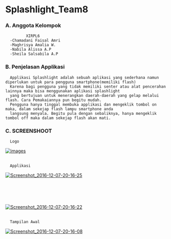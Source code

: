 # Splashlight_Team8

### A. Anggota Kelompok
             XIRPL6
      -Chamadani Faisal Amri
      -Maghrisya Amalia W.
      -Nabila Alissa A.P
      -Sheila Salsabila A.P
      
### B. Penjelasan Applikasi
      Applikasi Splashlight adalah sebuah aplikasi yang sederhana namun diperlukan untuk para pengguna smartphone(memiliki flash)
      Karena bagi pengguna yang tidak memiliki senter atau alat pencerahan lainnya maka bisa menggunakan aplikasi splashlight
      yang bertujuan untuk menerangkan daerah-daerah yang gelap melalui flash. Cara Pemakaiannya pun begitu mudah.
      Pengguna hanya tinggal membuka applikasi dan mengeklik tombol on maka, dalam sekejap flash lampu smartphone anda 
      langsung menyala. Begitu pula dengan sebaliknya, hanya mengeklik tombol off maka dalam sekejap flash akan mati.

### C. SCREENSHOOT
      Logo
<a href='https://postimg.org/image/3r9skhdrr/' target='_blank'><img src='https://s23.postimg.org/3r9skhdrr/images.png' border='0' alt="images"/></a><br/><br/>
      
      Applikasi
   <a href='https://postimg.org/image/4xdsja22f/' target='_blank'><img src='https://s23.postimg.org/4xdsja22f/Screenshot_2016_12_07_20_16_25.jpg' border='0' alt="Screenshot_2016-12-07-20-16-25"/></a><br/><br/>
<br /><a target='_blank' href='https://postimage.org/'></a><br /><br />
      

      
<a href='https://postimg.org/image/id0t8qak7/' target='_blank'><img src='https://s23.postimg.org/id0t8qak7/Screenshot_2016_12_07_20_16_22.jpg' border='0' alt="Screenshot_2016-12-07-20-16-22"/></a><br/><br/>
      
      Tampilan Awal
   <a href='https://postimg.org/image/6mmvrchrr/' target='_blank'><img src='https://s23.postimg.org/6mmvrchrr/Screenshot_2016_12_07_20_16_08.jpg' border='0' alt="Screenshot_2016-12-07-20-16-08"/></a><br/><br/>

